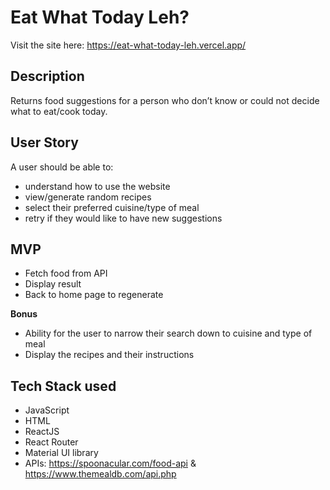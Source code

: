 
# Eat What Today Leh?

Visit the site here: https://eat-what-today-leh.vercel.app/

## Description
Returns food suggestions for a person who don’t know or could not decide what to eat/cook today.

## User Story
A user should be able to:
- understand how to use the website
- view/generate random recipes
- select their preferred cuisine/type of meal
- retry if they would like to have new suggestions

## MVP
* Fetch food from API
* Display result
* Back to home page to regenerate

**Bonus**
* Ability for the user to narrow their search down to cuisine and type of meal
* Display the recipes and their instructions


## Tech Stack used
- JavaScript
- HTML
- ReactJS
- React Router
- Material UI library
- APIs: https://spoonacular.com/food-api & https://www.themealdb.com/api.php

